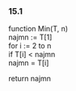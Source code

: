 ### 15.1
function Min(T, n)  
  najmn := T[1]  
    for i := 2 to n  
      if T[i] < najmn  
        najmn = T[i]  

  return najmn
